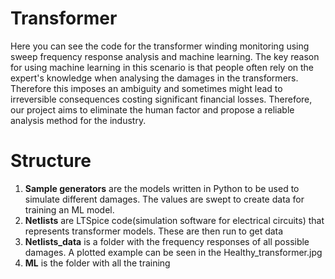 # Transformer
Here you can see the code for the transformer winding monitoring using sweep frequency response analysis and machine learning.
The key reason for using machine learning in this scenario is that people often rely on the expert's knowledge when analysing the damages in the transformers.
Therefore this imposes an ambiguity and sometimes might lead to irreversible consequences costing significant financial losses. 
Therefore, our project aims to eliminate the human factor and propose a reliable analysis method for the industry.

# Structure
1. **Sample generators** are the models written in Python to be used to simulate different damages. The values are swept to create data for training an ML model.
2. **Netlists** are LTSpice code(simulation software for electrical circuits) that represents transformer models. These are then run to get data
3. **Netlists_data** is a folder with the frequency responses of all possible damages. A plotted example can be seen in the Healthy_transformer.jpg
4. **ML** is the folder with all the training

